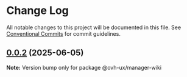# Change Log

All notable changes to this project will be documented in this file.
See [Conventional Commits](https://conventionalcommits.org) for commit guidelines.

## [0.0.2](https://github.com/ovh/manager/compare/@ovh-ux/manager-wiki@0.0.1...@ovh-ux/manager-wiki@0.0.2) (2025-06-05)

**Note:** Version bump only for package @ovh-ux/manager-wiki
